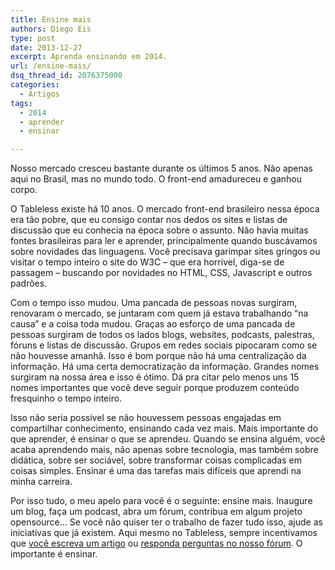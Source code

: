 ```yaml
---
title: Ensine mais
authors: Diego Eis
type: post
date: 2013-12-27
excerpt: Aprenda ensinando em 2014.
url: /ensine-mais/
dsq_thread_id: 2076375000
categories:
  - Artigos
tags:
  - 2014
  - aprender
  - ensinar

---
```

Nosso mercado cresceu bastante durante os últimos 5 anos. Não apenas aqui no Brasil, mas no mundo todo. O front-end amadureceu e ganhou corpo. 

O Tableless existe há 10 anos. O mercado front-end brasileiro nessa época era tão pobre, que eu consigo contar nos dedos os sites e listas de discussão que eu conhecia na época sobre o assunto. Não havia muitas fontes brasileiras para ler e aprender, principalmente quando buscávamos sobre novidades das linguagens. Você precisava garimpar sites gringos ou visitar o tempo inteiro o site do W3C &#8211; que era horrível, diga-se de passagem &#8211; buscando por novidades no HTML, CSS, Javascript e outros padrões. 

Com o tempo isso mudou. Uma pancada de pessoas novas surgiram, renovaram o mercado, se juntaram com quem já estava trabalhando &#8220;na causa&#8221; e a coisa toda mudou. Graças ao esforço de uma pancada de pessoas surgiram de todos os lados blogs, websites, podcasts, palestras, fóruns e listas de discussão. Grupos em redes sociais pipocaram como se não houvesse amanhã. Isso é bom porque não há uma centralização da informação. Há uma certa democratização da informação. Grandes nomes surgiram na nossa área e isso é ótimo. Dá pra citar pelo menos uns 15 nomes importantes que você deve seguir porque produzem conteúdo fresquinho o tempo inteiro.

Isso não seria possível se não houvessem pessoas engajadas em compartilhar conhecimento, ensinando cada vez mais. Mais importante do que aprender, é ensinar o que se aprendeu. Quando se ensina alguém, você acaba aprendendo mais, não apenas sobre tecnologia, mas também sobre didática, sobre ser sociável, sobre transformar coisas complicadas em coisas simples. Ensinar é uma das tarefas mais difíceis que aprendi na minha carreira.

Por isso tudo, o meu apelo para você é o seguinte: ensine mais. Inaugure um blog, faça um podcast, abra um fórum, contribua em algum projeto opensource&#8230; Se você não quiser ter o trabalho de fazer tudo isso, ajude as iniciativas que já existem. Aqui mesmo no Tableless, sempre incentivamos que [você escreva um artigo][1] ou [responda perguntas no nosso fórum][2]. O importante é ensinar.

 [1]: https://tableless.com.br/seja-um-autor/
 [2]: https://tableless.com.br/forum/